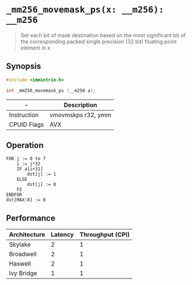`_mm256_movemask_ps(x: __m256): __m256`
=======================================

> Set each bit of mask destination based on the most significant bit of the corresponding packed single precision (32 bit) floating point element in x.

## Synopsis

```c
#include <immintrin.h>

int _mm256_movemask_ps (__m256 a);
```

| -           | Description        |
| ----------- | ------------------ |
| Instruction | vmovmskps r32, ymm |
| CPUID Flags | AVX                |

## Operation

```
FOR j := 0 to 7
	i := j*32
	IF a[i+31]
		dst[j] := 1
	ELSE
		dst[j] := 0
	FI
ENDFOR
dst[MAX:8] := 0
```

## Performance

| Architecture | Latency | Throughput (CPI) |
| ------------ | ------- | ---------------- |
| Skylake      | 2       | 1                |
| Broadwell    | 2       | 1                |
| Haswell      | 2       | 1                |
| Ivy Bridge   | 1       | 1                |
